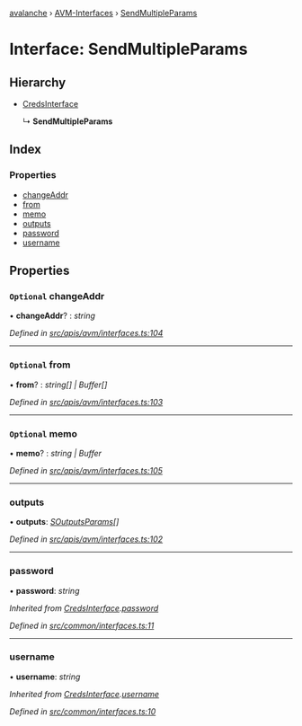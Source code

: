 [avalanche](../README.md) › [AVM-Interfaces](../modules/avm_interfaces.md) › [SendMultipleParams](avm_interfaces.sendmultipleparams.md)

# Interface: SendMultipleParams

## Hierarchy

* [CredsInterface](common_interfaces.credsinterface.md)

  ↳ **SendMultipleParams**

## Index

### Properties

* [changeAddr](avm_interfaces.sendmultipleparams.md#optional-changeaddr)
* [from](avm_interfaces.sendmultipleparams.md#optional-from)
* [memo](avm_interfaces.sendmultipleparams.md#optional-memo)
* [outputs](avm_interfaces.sendmultipleparams.md#outputs)
* [password](avm_interfaces.sendmultipleparams.md#password)
* [username](avm_interfaces.sendmultipleparams.md#username)

## Properties

### `Optional` changeAddr

• **changeAddr**? : *string*

*Defined in [src/apis/avm/interfaces.ts:104](https://github.com/ava-labs/avalanchejs/blob/598fbcc/src/apis/avm/interfaces.ts#L104)*

___

### `Optional` from

• **from**? : *string[] | Buffer[]*

*Defined in [src/apis/avm/interfaces.ts:103](https://github.com/ava-labs/avalanchejs/blob/598fbcc/src/apis/avm/interfaces.ts#L103)*

___

### `Optional` memo

• **memo**? : *string | Buffer*

*Defined in [src/apis/avm/interfaces.ts:105](https://github.com/ava-labs/avalanchejs/blob/598fbcc/src/apis/avm/interfaces.ts#L105)*

___

###  outputs

• **outputs**: *[SOutputsParams](avm_interfaces.soutputsparams.md)[]*

*Defined in [src/apis/avm/interfaces.ts:102](https://github.com/ava-labs/avalanchejs/blob/598fbcc/src/apis/avm/interfaces.ts#L102)*

___

###  password

• **password**: *string*

*Inherited from [CredsInterface](common_interfaces.credsinterface.md).[password](common_interfaces.credsinterface.md#password)*

*Defined in [src/common/interfaces.ts:11](https://github.com/ava-labs/avalanchejs/blob/598fbcc/src/common/interfaces.ts#L11)*

___

###  username

• **username**: *string*

*Inherited from [CredsInterface](common_interfaces.credsinterface.md).[username](common_interfaces.credsinterface.md#username)*

*Defined in [src/common/interfaces.ts:10](https://github.com/ava-labs/avalanchejs/blob/598fbcc/src/common/interfaces.ts#L10)*
